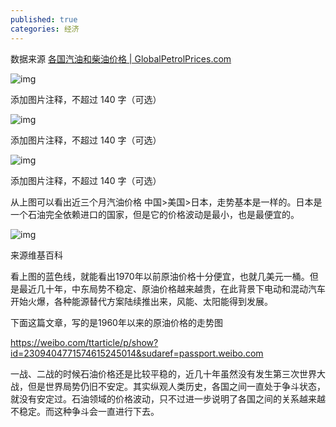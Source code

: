 ```yaml
---
published: true
categories: 经济
---
```

数据来源 [各国汽油和柴油价格 | GlobalPetrolPrices.com](https://zh.globalpetrolprices.com/)

![img](https://pic1.zhimg.com/80/v2-6b12424b878bf266956fb5c1d07c1aba_720w.png?source=d16d100b)





添加图片注释，不超过 140 字（可选）

![img](https://picx.zhimg.com/80/v2-f27d624a723d0854290859d611a6fac0_720w.png?source=d16d100b)





添加图片注释，不超过 140 字（可选）

![img](https://picx.zhimg.com/80/v2-cd5d5265b69b0c8d6424c2cd74557ad2_720w.png?source=d16d100b)





添加图片注释，不超过 140 字（可选）

从上图可以看出近三个月汽油价格 中国>美国>日本，走势基本是一样的。日本是一个石油完全依赖进口的国家，但是它的价格波动是最小，也是最便宜的。

![img](https://picx.zhimg.com/80/v2-8a3262222321e5ad11e05573b18a72ca_720w.png?source=d16d100b)





来源维基百科

看上图的蓝色线，就能看出1970年以前原油价格十分便宜，也就几美元一桶。但是最近几十年，中东局势不稳定、原油价格越来越贵，在此背景下电动和混动汽车开始火爆，各种能源替代方案陆续推出来，风能、太阳能得到发展。

下面这篇文章，写的是1960年以来的原油价格的走势图

https://weibo.com/ttarticle/p/show?id=2309404771574615245014&sudaref=passport.weibo.com

一战、二战的时候石油价格还是比较平稳的，近几十年虽然没有发生第三次世界大战，但是世界局势仍旧不安定。其实纵观人类历史，各国之间一直处于争斗状态，就没有安定过。石油领域的价格波动，只不过进一步说明了各国之间的关系越来越不稳定。而这种争斗会一直进行下去。